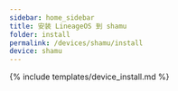```yaml
---
sidebar: home_sidebar
title: 安装 LineageOS 到 shamu
folder: install
permalink: /devices/shamu/install
device: shamu
---
```

{% include templates/device_install.md %}
